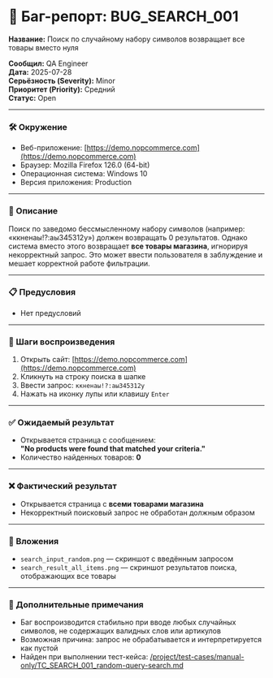 # 🐞 Баг-репорт: BUG_SEARCH_001
**Название:** Поиск по случайному набору символов возвращает все товары вместо нуля

**Сообщил:** QA Engineer  
**Дата:** 2025-07-28  
**Серьёзность (Severity):** Minor  
**Приоритет (Priority):** Средний  
**Статус:** Open  

---

### 🛠 Окружение

- Веб-приложение: [https://demo.nopcommerce.com](https://demo.nopcommerce.com)  
- Браузер: Mozilla Firefox 126.0 (64-bit)  
- Операционная система: Windows 10  
- Версия приложения: Production  

---

### 📝 Описание

Поиск по заведомо бессмысленному набору символов (например: «ккненаы!?:аы345312у») должен возвращать 0 результатов. Однако система вместо этого возвращает **все товары магазина**, игнорируя некорректный запрос. Это может ввести пользователя в заблуждение и мешает корректной работе фильтрации.

---

### 📋 Предусловия

- Нет предусловий

---

### 🔁 Шаги воспроизведения

1. Открыть сайт: [https://demo.nopcommerce.com](https://demo.nopcommerce.com)  
2. Кликнуть на строку поиска в шапке  
3. Ввести запрос: `ккненаы!?:аы345312у`  
4. Нажать на иконку лупы или клавишу `Enter`  

---

### ✅ Ожидаемый результат

- Открывается страница с сообщением:  
  **"No products were found that matched your criteria."**  
- Количество найденных товаров: **0**

---

### ❌ Фактический результат

- Открывается страница с **всеми товарами магазина**  
- Некорректный поисковый запрос не обработан должным образом  

---

### 📎 Вложения

- `search_input_random.png` — скриншот с введённым запросом  
- `search_result_all_items.png` — скриншот результатов поиска, отображающих все товары  

---

### 💬 Дополнительные примечания

- Баг воспроизводится стабильно при вводе любых случайных символов, не содержащих валидных слов или артикулов  
- Возможная причина: запрос не обрабатывается и интерпретируется как пустой  
- Найден при выполнении тест-кейса: [/project/test-cases/manual-only/TC_SEARCH_001_random-query-search.md](/project/test-cases/manual-only/TC_SEARCH_001_random-query-search.md)  
